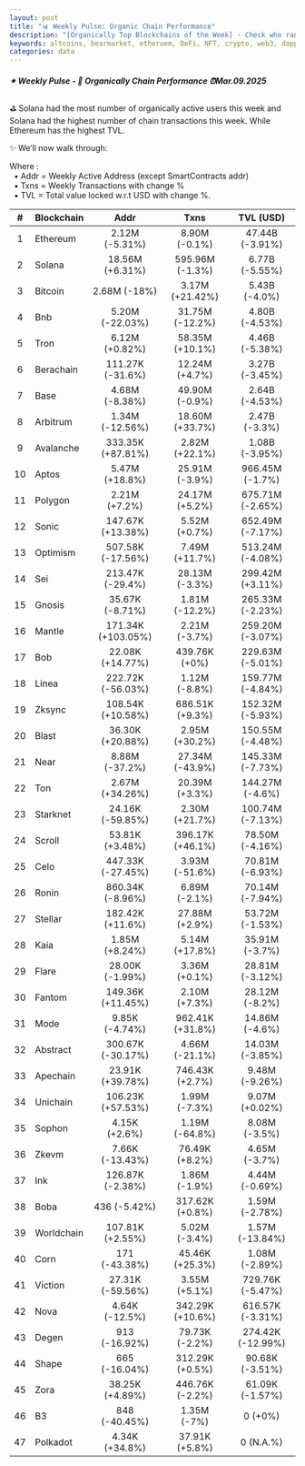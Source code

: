 ```yaml
---
layout: post
title: "📊 Weekly Pulse: Organic Chain Performance"
description: "[Organically Top Blockchains of the Week] - Check who ranked first this week in address, transactions and TVL"
keywords: altcoins, bearmarket, etheruem, DeFi, NFT, crypto, web3, dapps, ETH, SEC, DAO, assets
categories: data
---
```


##### ✴ Weekly Pulse - 📌 *Organically Chain Performance ⏰Mar.09.2025*

⛳ Solana had the most number of organically active users this week and Solana had the highest number of chain transactions this week. While Ethereum has the highest TVL.

✨ We’ll now walk through:

Where :  
&nbsp; ▪ Addr = Weekly Active Address (except SmartContracts addr)  
&nbsp; ▪ Txns = Weekly Transactions with change %  
&nbsp; ▪ TVL = Total value locked w.r.t USD with change %.  

| # | Blockchain |   Addr   |   Txns  | TVL (USD) |
|:-:|:-----------|:--------:|:-------:|:---------:|
|1 | Ethereum | 2.12M (-5.31%) | 8.90M (-0.1%) | 47.44B (-3.91%) |
|2 | Solana | 18.56M (+6.31%) | 595.96M (-1.3%) | 6.77B (-5.55%) |
|3 | Bitcoin | 2.68M (-18%) | 3.17M (+21.42%) | 5.43B (-4.0%) |
|4 | Bnb | 5.20M (-22.03%) | 31.75M (-12.2%) | 4.80B (-4.53%) |
|5 | Tron | 6.12M (+0.82%) | 58.35M (+10.1%) | 4.46B (-5.38%) |
|6 | Berachain | 111.27K (-31.6%) | 12.24M (+4.7%) | 3.27B (-3.45%) |
|7 | Base | 4.68M (-8.38%) | 49.90M (-0.9%) | 2.64B (-4.53%) |
|8 | Arbitrum | 1.34M (-12.56%) | 18.60M (+33.7%) | 2.47B (-3.3%) |
|9 | Avalanche | 333.35K (+87.81%) | 2.82M (+22.1%) | 1.08B (-3.95%) |
|10 | Aptos | 5.47M (+18.8%) | 25.91M (-3.9%) | 966.45M (-1.7%) |
|11 | Polygon | 2.21M (+7.2%) | 24.17M (+5.2%) | 675.71M (-2.65%) |
|12 | Sonic | 147.67K (+13.38%) | 5.52M (+0.7%) | 652.49M (-7.17%) |
|13 | Optimism | 507.58K (-17.56%) | 7.49M (+11.7%) | 513.24M (-4.08%) |
|14 | Sei | 213.47K (-29.4%) | 28.13M (-3.3%) | 299.42M (+3.11%) |
|15 | Gnosis | 35.67K (-8.71%) | 1.81M (-12.2%) | 265.33M (-2.23%) |
|16 | Mantle | 171.34K (+103.05%) | 2.21M (-3.7%) | 259.20M (-3.07%) |
|17 | Bob | 22.08K (+14.77%) | 439.76K (+0%) | 229.63M (-5.01%) |
|18 | Linea | 222.72K (-56.03%) | 1.12M (-8.8%) | 159.77M (-4.84%) |
|19 | Zksync | 108.54K (+10.58%) | 686.51K (+9.3%) | 152.32M (-5.93%) |
|20 | Blast | 36.30K (+20.88%) | 2.95M (+30.2%) | 150.55M (-4.48%) |
|21 | Near | 8.88M (-37.2%) | 27.34M (-43.9%) | 145.33M (-7.73%) |
|22 | Ton | 2.67M (+34.26%) | 20.39M (+3.3%) | 144.27M (-4.6%) |
|23 | Starknet | 24.16K (-59.85%) | 2.30M (+21.7%) | 100.74M (-7.13%) |
|24 | Scroll | 53.81K (+3.48%) | 396.17K (+46.1%) | 78.50M (-4.16%) |
|25 | Celo | 447.33K (-27.45%) | 3.93M (-51.6%) | 70.81M (-6.93%) |
|26 | Ronin | 860.34K (-8.96%) | 6.89M (-2.1%) | 70.14M (-7.94%) |
|27 | Stellar | 182.42K (+11.6%) | 27.88M (+2.9%) | 53.72M (-1.53%) |
|28 | Kaia | 1.85M (+8.24%) | 5.14M (+17.8%) | 35.91M (-3.7%) |
|29 | Flare | 28.00K (-1.99%) | 3.36M (+0.1%) | 28.81M (-3.12%) |
|30 | Fantom | 149.36K (+11.45%) | 2.10M (+7.3%) | 28.12M (-8.2%) |
|31 | Mode | 9.85K (-4.74%) | 962.41K (+31.8%) | 14.86M (-4.6%) |
|32 | Abstract | 300.67K (-30.17%) | 4.66M (-21.1%) | 14.03M (-3.85%) |
|33 | Apechain | 23.91K (+39.78%) | 746.43K (+2.7%) | 9.48M (-9.26%) |
|34 | Unichain | 106.23K (+57.53%) | 1.99M (-7.3%) | 9.07M (+0.02%) |
|35 | Sophon | 4.15K (+2.6%) | 1.19M (-64.8%) | 8.08M (-3.5%) |
|36 | Zkevm | 7.66K (-13.43%) | 76.49K (+8.2%) | 4.65M (-3.7%) |
|37 | Ink | 126.87K (-2.38%) | 1.86M (-1.9%) | 4.44M (-0.69%) |
|38 | Boba | 436 (-5.42%) | 317.62K (+0.8%) | 1.59M (-2.78%) |
|39 | Worldchain | 107.81K (+2.55%) | 5.02M (-3.4%) | 1.57M (-13.84%) |
|40 | Corn | 171 (-43.38%) | 45.46K (+25.3%) | 1.08M (-2.89%) |
|41 | Viction | 27.31K (-59.56%) | 3.55M (+5.1%) | 729.76K (-5.47%) |
|42 | Nova | 4.64K (-12.5%) | 342.29K (+10.6%) | 616.57K (-3.31%) |
|43 | Degen | 913 (-16.92%) | 79.73K (-2.2%) | 274.42K (-12.99%) |
|44 | Shape | 665 (-16.04%) | 312.29K (+0.5%) | 90.68K (-3.51%) |
|45 | Zora | 38.25K (+4.89%) | 446.76K (-2.2%) | 61.09K (-1.57%) |
|46 | B3 | 848 (-40.45%) | 1.35M (-7%) | 0 (+0%) |
|47 | Polkadot | 4.34K (+34.8%) | 37.91K (+5.8%) | 0 (N.A.%) |